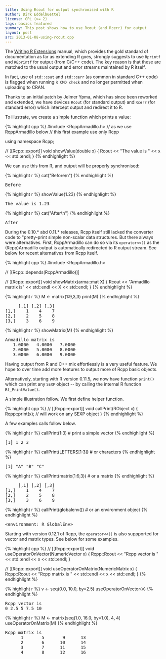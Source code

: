 ```yaml
---
title: Using Rcout for output synchronised with R
author: Dirk Eddelbuettel
license: GPL (>= 2)
tags: basics featured
summary: This post shows how to use Rcout (and Rcerr) for output
layout: post
src: 2013-01-08-using-rcout.cpp
---
```


The [Writing R Extensions](http://cran.r-project.org/doc/manuals/R-exts.html)
manual, which provides the gold standard of documentation as far as
extending R goes, strongly suggests to use `Rprintf` and `REprintf`
for output (from C/C++ code). The key reason is that these are
matched to the usual output and error streams maintained by R
itself.

In fact, use of `std::cout` and `std::cerr` (as common in standard
C++ code) is flagged when running `R CMD check` and no longer
permitted when uploading to CRAN.

Thanks to an initial patch by Jelmer Ypma, which has since been
reworked and extended, we have devices `Rcout` (for standard
output) and `Rcerr` (for standard error) which intercept output and
redirect it to R.

To illustrate, we create a simple function which prints a value:


{% highlight cpp %}
#include <RcppArmadillo.h>   // as we use RcppArmadillo below
                             // this first example use only Rcpp 

using namespace Rcpp;

// [[Rcpp::export]]
void showValue(double x) {
    Rcout << "The value is " << x << std::endl;
}
{% endhighlight %}

We can use this from R, and output will be properly synchronised:

{% highlight r %}
cat("Before\n")
{% endhighlight %}



<pre class="output">
Before
</pre>



{% highlight r %}
showValue(1.23)
{% endhighlight %}



<pre class="output">
The value is 1.23
</pre>



{% highlight r %}
cat("After\n")
{% endhighlight %}



<pre class="output">
After
</pre>

During the 0.10.* abd 0.11.* releases, Rcpp itself still lacked the
converter code to "pretty-print simple non-scalar data
structures. But there always were alternatives. First,
RcppArmadillo can do so via its `operator<<()` as the
(Rcpp)Armadillo output is automatically redirected to R output
stream.  See below for recent alternatives from Rcpp itself.

{% highlight cpp %}
#include <RcppArmadillo.h>

// [[Rcpp::depends(RcppArmadillo)]]

// [[Rcpp::export]]
void showMatrix(arma::mat X) {
    Rcout << "Armadillo matrix is" << std::endl << X << std::endl;
}
{% endhighlight %}

{% highlight r %}
M <- matrix(1:9,3,3)
print(M)
{% endhighlight %}



<pre class="output">
     [,1] [,2] [,3]
[1,]    1    4    7
[2,]    2    5    8
[3,]    3    6    9
</pre>



{% highlight r %}
showMatrix(M)
{% endhighlight %}



<pre class="output">
Armadillo matrix is
   1.0000   4.0000   7.0000
   2.0000   5.0000   8.0000
   3.0000   6.0000   9.0000
</pre>

Having output from R and C++ mix effortlessly is a very useful
feature. We hope to over time add more features to output more of
Rcpp basic objects. 

Alternatively, starting with R version 0.11.5, we now have function
`print()` which can print any `SEXP` object -- by calling the internal R
function `Rf_PrintValue()`.

A simple illustration follow. We first define helper function.

{% highlight cpp %}
// [[Rcpp::export]]
void callPrint(RObject x) { 
    Rcpp::print(x);             // will work on any SEXP object
}
{% endhighlight %}

A few examples calls follow below.

{% highlight r %}
callPrint(1:3)             # print a simple vector
{% endhighlight %}



<pre class="output">
[1] 1 2 3
</pre>



{% highlight r %}
callPrint(LETTERS[1:3])    # or characters
{% endhighlight %}



<pre class="output">
[1] &quot;A&quot; &quot;B&quot; &quot;C&quot;
</pre>



{% highlight r %}
callPrint(matrix(1:9,3))   # or a matrix
{% endhighlight %}



<pre class="output">
     [,1] [,2] [,3]
[1,]    1    4    7
[2,]    2    5    8
[3,]    3    6    9
</pre>



{% highlight r %}
callPrint(globalenv())    # or an environment object
{% endhighlight %}



<pre class="output">
&lt;environment: R_GlobalEnv&gt;
</pre>

Starting with version 0.12.1 of Rcpp, the `operator<<()` is also suppported for
vector and matrix types. See below for some examples.

{% highlight cpp %}
// [[Rcpp::export]]
void useOperatorOnVector(NumericVector x) { 
    Rcpp::Rcout << "Rcpp vector is " << std::endl << x << std::endl;
}

// [[Rcpp::export]]
void useOperatorOnMatrix(NumericMatrix x) { 
    Rcpp::Rcout << "Rcpp matrix is " << std::endl << x << std::endl;
}
{% endhighlight %}

{% highlight r %}
v <- seq(0.0, 10.0, by=2.5)
useOperatorOnVector(v)
{% endhighlight %}



<pre class="output">
Rcpp vector is 
0 2.5 5 7.5 10
</pre>



{% highlight r %}
M <- matrix(seq(1.0, 16.0, by=1.0), 4, 4)
useOperatorOnMatrix(M)
{% endhighlight %}



<pre class="output">
Rcpp matrix is 
      1       5       9      13
      2       6      10      14
      3       7      11      15
      4       8      12      16
</pre>
